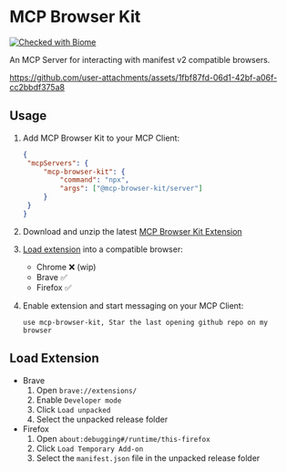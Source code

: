# MCP Browser Kit


[![Checked with Biome](https://img.shields.io/badge/Checked_with-Biome-60a5fa?style=flat&logo=biome)](https://biomejs.dev)


An MCP Server for interacting with manifest v2 compatible browsers.

https://github.com/user-attachments/assets/1fbf87fd-06d1-42bf-a06f-cc2bbdf375a8


## Usage

1. Add MCP Browser Kit to your MCP Client:

   ```json
   {
   	"mcpServers": {
   		"mcp-browser-kit": {
   			"command": "npx",
   			"args": ["@mcp-browser-kit/server"]
   		}
   	}
   }
   ```

2. Download and unzip the latest [MCP Browser Kit Extension](https://github.com/ndthanhdev/mcp-browser-kit/releases)
3. [Load extension](#load-extension) into a compatible browser:

   - Chrome ❌ (wip)
   - Brave ✅
   - Firefox ✅

4. Enable extension and start messaging on your MCP Client:

   ```
   use mcp-browser-kit, Star the last opening github repo on my browser
   ```

## Load Extension

- Brave
  1.  Open `brave://extensions/`
  2.  Enable `Developer mode`
  3.  Click `Load unpacked`
  4.  Select the unpacked release folder
- Firefox
  1.  Open `about:debugging#/runtime/this-firefox`
  2.  Click `Load Temporary Add-on`
  3.  Select the `manifest.json` file in the unpacked release folder
